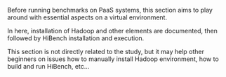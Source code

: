 Before running benchmarks on PaaS systems, this section aims to play around with essential aspects on a virtual environment.

In here, installation of Hadoop and other elements are documented, then followed by HiBench installation and execution.

This section is not directly related to the study, but it may help other beginners on issues how to manually install Hadoop environment, how to build and run HiBench, etc...
